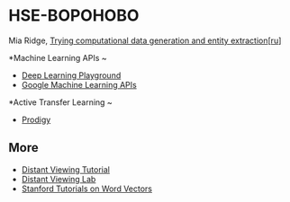 # HSE-BOPOHOBO


Mia Ridge, [Trying computational data generation and entity extraction](http://www.openobjects.org.uk/2017/02/trying-computational-data-generation-and-entity-extraction/)[[ru](https://translate.google.com/translate?sl=en&tl=ru&js=y&prev=_t&hl=en&ie=UTF-8&u=http%3A%2F%2Fwww.openobjects.org.uk%2F2017%2F02%2Ftrying-computational-data-generation-and-entity-extraction%2F&edit-text=&act=url)]


 *Machine Learning APIs ~
 
 
- [Deep Learning Playground](http://104.131.28.158)
- [Google Machine Learning APIs](https://drive.google.com/file/d/1CO9k589Mbwqz3sBMBSutoSXIarYH4NCP/view?usp=sharing)

*Active Transfer Learning ~

- [Prodigy](https://prodi.gy/demo?view_id=ner)


## More
- [Distant Viewing Tutorial](https://github.com/statsmaths/distant-viewing-tutorial)
- [Distant Viewing Lab](https://distantviewing.org/)
- [Stanford Tutorials on Word Vectors](https://github.com/sul-cidr/dh2018-word-vector-workshops)
